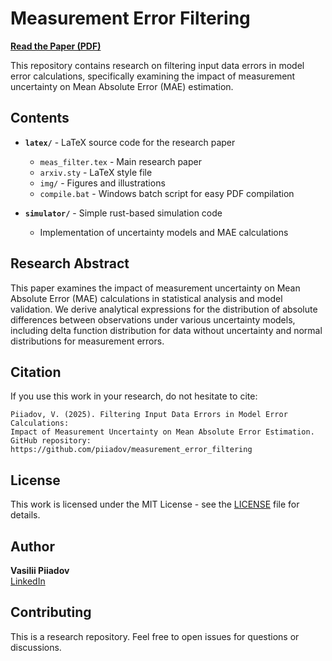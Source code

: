 # Measurement Error Filtering

**[Read the Paper (PDF)](latex/meas_filter.pdf)**

This repository contains research on filtering input data errors in model error calculations, specifically examining the impact of measurement uncertainty on Mean Absolute Error (MAE) estimation.

## Contents

- **`latex/`** - LaTeX source code for the research paper
  - `meas_filter.tex` - Main research paper
  - `arxiv.sty` - LaTeX style file
  - `img/` - Figures and illustrations
  - `compile.bat` - Windows batch script for easy PDF compilation

- **`simulator/`** - Simple rust-based simulation code
  - Implementation of uncertainty models and MAE calculations

## Research Abstract

This paper examines the impact of measurement uncertainty on Mean Absolute Error (MAE) calculations in statistical analysis and model validation. We derive analytical expressions for the distribution of absolute differences between observations under various uncertainty models, including delta function distribution for data without uncertainty and normal distributions for measurement errors.

## Citation

If you use this work in your research, do not hesitate to cite:

```
Piiadov, V. (2025). Filtering Input Data Errors in Model Error Calculations: 
Impact of Measurement Uncertainty on Mean Absolute Error Estimation. 
GitHub repository: https://github.com/piiadov/measurement_error_filtering
```

## License

This work is licensed under the MIT License - see the [LICENSE](LICENSE) file for details.

## Author

**Vasilii Piiadov**  
[LinkedIn](https://www.linkedin.com/in/vasilii-piiadov/)

## Contributing

This is a research repository. Feel free to open issues for questions or discussions.

